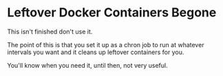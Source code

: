 # Leftover Docker Containers Begone

This isn't finished don't use it.

The point of this is that you set it up as a chron job to run at whatever intervals you want and it cleans up leftover containers for you. 

You'll know when you need it, until then, not very useful.
